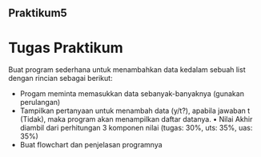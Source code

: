 ## Praktikum5

# Tugas Praktikum 

Buat program sederhana untuk menambahkan data kedalam sebuah
list dengan rincian sebagai berikut:
- Progam meminta memasukkan data sebanyak-banyaknya (gunakan
  perulangan)
- Tampilkan pertanyaan untuk menambah data (y/t?),
  apabila jawaban t (Tidak), maka program akan menampilkan daftar datanya. • Nilai Akhir diambil dari perhitungan 3 komponen nilai (tugas: 30%,
  uts: 35%, uas: 35%)
- Buat flowchart dan penjelasan programnya


